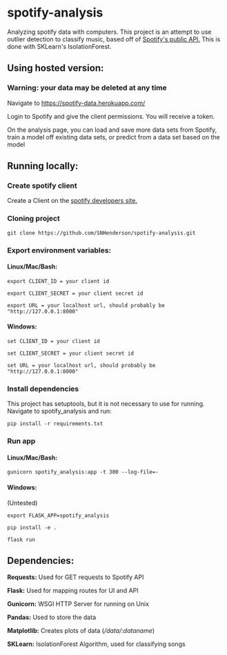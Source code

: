 # spotify-analysis
Analyzing spotify data with computers. This project is an attempt to use outlier detection to classify music, based off of [Spotify's public API.](https://developer.spotify.com/documentation/web-api/) This is done with SKLearn's IsolationForest. 

## Using hosted version:

### Warning: your data may be deleted at any time

Navigate to https://spotify-data.herokuapp.com/

Login to Spotify and give the client permissions. You will receive a token. 

On the analysis page, you can load and save more data sets from Spotify, train a model off existing data sets, or predict from a data set based on the model 

## Running locally:

### Create spotify client

Create a Client on the [spotify developers site.](https://developer.spotify.com/dashboard/applications)

### Cloning project

`git clone https://github.com/SNHenderson/spotify-analysis.git`

### Export environment variables:

#### Linux/Mac/Bash:

`export CLIENT_ID = your client id`

`export CLIENT_SECRET = your client secret id`

`export URL = your localhost url, should probably be "http://127.0.0.1:8000"`

#### Windows:

`set CLIENT_ID = your client id`

`set CLIENT_SECRET = your client secret id`

`set URL = your localhost url, should probably be "http://127.0.0.1:8000"`

### Install dependencies 

This project has setuptools, but it is not necessary to use for running. Navigate to spotify_analysis and run:

`pip install -r requirements.txt`

### Run app

#### Linux/Mac/Bash:

`gunicorn spotify_analysis:app -t 300 --log-file=-`

#### Windows:

(Untested)

`export FLASK_APP=spotify_analysis`

`pip install -e .`

`flask run`

## Dependencies:

**Requests:** Used for GET requests to Spotify API

**Flask:** Used for mapping routes for UI and API

**Gunicorn:** WSGI HTTP Server for running on Unix

**Pandas:** Used to store the data

**Matplotlib:** Creates plots of data (*/data/:dataname*)

**SKLearn:** IsolationForest Algorithm, used for classifying songs

